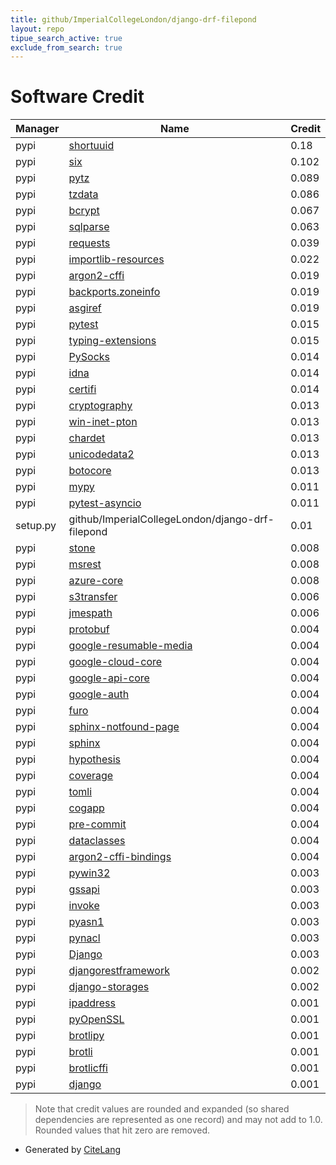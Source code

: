```yaml
---
title: github/ImperialCollegeLondon/django-drf-filepond
layout: repo
tipue_search_active: true
exclude_from_search: true
---
```

# Software Credit

|Manager|Name|Credit|
|-------|----|------|
|pypi|[shortuuid](https://github.com/skorokithakis/shortuuid/)|0.18|
|pypi|[six](https://github.com/benjaminp/six)|0.102|
|pypi|[pytz](http://pythonhosted.org/pytz)|0.089|
|pypi|[tzdata](https://github.com/python/tzdata)|0.086|
|pypi|[bcrypt](https://github.com/pyca/bcrypt/)|0.067|
|pypi|[sqlparse](https://github.com/andialbrecht/sqlparse)|0.063|
|pypi|[requests](https://requests.readthedocs.io)|0.039|
|pypi|[importlib-resources](https://pypi.org/project/importlib-resources)|0.022|
|pypi|[argon2-cffi](https://argon2-cffi.readthedocs.io/)|0.019|
|pypi|[backports.zoneinfo](https://github.com/pganssle/zoneinfo)|0.019|
|pypi|[asgiref](https://github.com/django/asgiref/)|0.019|
|pypi|[pytest](https://pypi.org/project/pytest)|0.015|
|pypi|[typing-extensions](https://pypi.org/project/typing-extensions)|0.015|
|pypi|[PySocks](https://github.com/Anorov/PySocks)|0.014|
|pypi|[idna](https://github.com/kjd/idna)|0.014|
|pypi|[certifi](https://certifiio.readthedocs.io/en/latest/)|0.014|
|pypi|[cryptography](https://pypi.org/project/cryptography)|0.013|
|pypi|[win-inet-pton](https://github.com/hickeroar/win_inet_pton)|0.013|
|pypi|[chardet](https://github.com/chardet/chardet)|0.013|
|pypi|[unicodedata2](https://pypi.org/project/unicodedata2)|0.013|
|pypi|[botocore](https://pypi.org/project/botocore)|0.013|
|pypi|[mypy](https://pypi.org/project/mypy)|0.011|
|pypi|[pytest-asyncio](https://pypi.org/project/pytest-asyncio)|0.011|
|setup.py|github/ImperialCollegeLondon/django-drf-filepond|0.01|
|pypi|[stone](https://pypi.org/project/stone)|0.008|
|pypi|[msrest](https://pypi.org/project/msrest)|0.008|
|pypi|[azure-core](https://pypi.org/project/azure-core)|0.008|
|pypi|[s3transfer](https://pypi.org/project/s3transfer)|0.006|
|pypi|[jmespath](https://pypi.org/project/jmespath)|0.006|
|pypi|[protobuf](https://pypi.org/project/protobuf)|0.004|
|pypi|[google-resumable-media](https://pypi.org/project/google-resumable-media)|0.004|
|pypi|[google-cloud-core](https://pypi.org/project/google-cloud-core)|0.004|
|pypi|[google-api-core](https://pypi.org/project/google-api-core)|0.004|
|pypi|[google-auth](https://pypi.org/project/google-auth)|0.004|
|pypi|[furo](https://pradyunsg.me/furo/quickstart)|0.004|
|pypi|[sphinx-notfound-page](https://pypi.org/project/sphinx-notfound-page)|0.004|
|pypi|[sphinx](https://pypi.org/project/sphinx)|0.004|
|pypi|[hypothesis](https://pypi.org/project/hypothesis)|0.004|
|pypi|[coverage](https://pypi.org/project/coverage)|0.004|
|pypi|[tomli](https://pypi.org/project/tomli)|0.004|
|pypi|[cogapp](https://pypi.org/project/cogapp)|0.004|
|pypi|[pre-commit](https://pypi.org/project/pre-commit)|0.004|
|pypi|[dataclasses](https://pypi.org/project/dataclasses)|0.004|
|pypi|[argon2-cffi-bindings](https://pypi.org/project/argon2-cffi-bindings)|0.004|
|pypi|[pywin32](https://pypi.org/project/pywin32)|0.003|
|pypi|[gssapi](https://pypi.org/project/gssapi)|0.003|
|pypi|[invoke](https://pypi.org/project/invoke)|0.003|
|pypi|[pyasn1](https://pypi.org/project/pyasn1)|0.003|
|pypi|[pynacl](https://pypi.org/project/pynacl)|0.003|
|pypi|[Django](https://www.djangoproject.com/)|0.003|
|pypi|[djangorestframework](https://www.django-rest-framework.org/)|0.002|
|pypi|[django-storages](https://github.com/jschneier/django-storages)|0.002|
|pypi|[ipaddress](https://pypi.org/project/ipaddress)|0.001|
|pypi|[pyOpenSSL](https://pypi.org/project/pyOpenSSL)|0.001|
|pypi|[brotlipy](https://pypi.org/project/brotlipy)|0.001|
|pypi|[brotli](https://pypi.org/project/brotli)|0.001|
|pypi|[brotlicffi](https://pypi.org/project/brotlicffi)|0.001|
|pypi|[django](https://www.djangoproject.com/)|0.001|


> Note that credit values are rounded and expanded (so shared dependencies are represented as one record) and may not add to 1.0. Rounded values that hit zero are removed.


- Generated by [CiteLang](https://github.com/vsoch/citelang)

